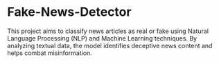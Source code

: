 # Fake-News-Detector
This project aims to classify news articles as real or fake using Natural Language Processing (NLP) and Machine Learning techniques. By analyzing textual data, the model identifies deceptive news content and helps combat misinformation.
